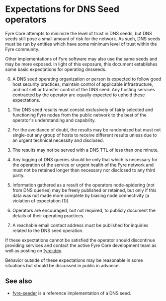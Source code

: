 Expectations for DNS Seed operators
====================================

Fyre Core attempts to minimize the level of trust in DNS seeds,
but DNS seeds still pose a small amount of risk for the network.
As such, DNS seeds must be run by entities which have some minimum
level of trust within the Fyre community.

Other implementations of Fyre software may also use the same
seeds and may be more exposed. In light of this exposure, this
document establishes some basic expectations for operating dnsseeds.

0. A DNS seed operating organization or person is expected to follow good
host security practices, maintain control of applicable infrastructure,
and not sell or transfer control of the DNS seed. Any hosting services
contracted by the operator are equally expected to uphold these expectations.

1. The DNS seed results must consist exclusively of fairly selected and
functioning Fyre nodes from the public network to the best of the
operator's understanding and capability.

2. For the avoidance of doubt, the results may be randomized but must not
single-out any group of hosts to receive different results unless due to an
urgent technical necessity and disclosed.

3. The results may not be served with a DNS TTL of less than one minute.

4. Any logging of DNS queries should be only that which is necessary
for the operation of the service or urgent health of the Fyre
network and must not be retained longer than necessary nor disclosed
to any third party.

5. Information gathered as a result of the operators node-spidering
(not from DNS queries) may be freely published or retained, but only
if this data was not made more complete by biasing node connectivity
(a violation of expectation (1)).

6. Operators are encouraged, but not required, to publicly document the
details of their operating practices.

7. A reachable email contact address must be published for inquiries
related to the DNS seed operation.

If these expectations cannot be satisfied the operator should
discontinue providing services and contact the active Fyre
Core development team as well as posting on
[fyre-dev](https://lists.linuxfoundation.org/mailman/listinfo/fyre-dev).

Behavior outside of these expectations may be reasonable in some
situations but should be discussed in public in advance.

See also
----------
- [fyre-seeder](https://github.com/sipa/fyre-seeder) is a reference implementation of a DNS seed.
